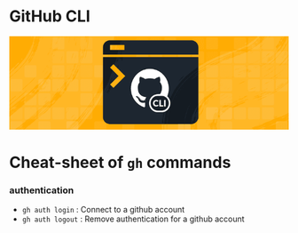 # GitHub CLI

<p align="center"><img src ="assets/ghcli.png"/></p>

# Cheat-sheet of ```gh``` commands

### **authentication**

- ```gh auth login``` : Connect to a github account <br>
- ```gh auth logout``` : Remove authentication for a github account